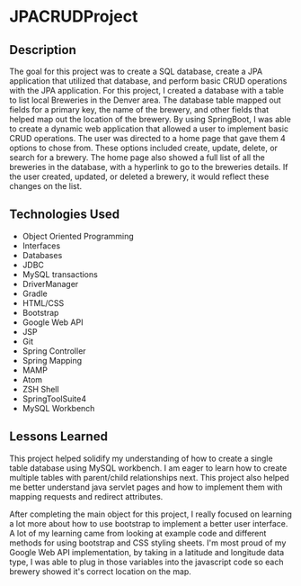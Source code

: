 # JPACRUDProject

## Description
The goal for this project was to create a SQL database, create a JPA application that utilized that database, and perform basic CRUD operations with the JPA application. For this project, I created a database with a table to list local Breweries in the Denver area. The database table mapped out fields for a primary key, the name of the brewery, and other fields that helped map out the location of the brewery. By using SpringBoot, I was able to create a dynamic web application that allowed a user to implement basic CRUD operations. The user was directed to a home page that gave them 4 options to chose from. These options included create, update, delete, or search for a brewery. The home page also showed a full list of all the breweries in the database, with a hyperlink to go to the breweries details. If the user created, updated, or deleted a brewery, it would reflect these changes on the list.


## Technologies Used
- Object Oriented Programming
- Interfaces
- Databases
- JDBC
- MySQL transactions
- DriverManager
- Gradle
- HTML/CSS
- Bootstrap
- Google Web API
- JSP
- Git
- Spring Controller
- Spring Mapping
- MAMP
- Atom
- ZSH Shell
- SpringToolSuite4
- MySQL Workbench

## Lessons Learned
This project helped solidify my understanding of how to create a single table database using MySQL workbench. I am eager to learn how to create multiple tables with parent/child relationships next. This project also helped me better understand java servlet pages and how to implement them with mapping requests and redirect attributes.

After completing the main object for this project, I really focused on learning a lot more about how to use bootstrap to implement a better user interface.
A lot of my learning came from looking at example code and different methods for using bootstrap and CSS styling sheets. I'm most proud of my Google Web API implementation, by taking in a latitude and longitude data type, I was able to plug in those variables into the javascript code so each brewery showed it's correct location on the map.
